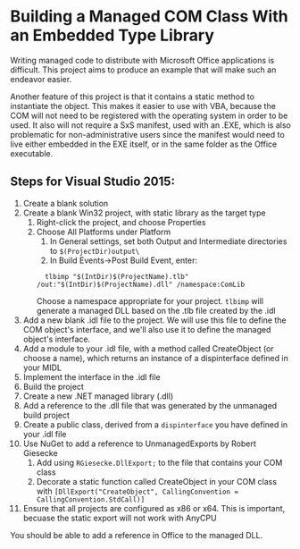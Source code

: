 # Building a Managed COM Class With an Embedded Type Library

Writing managed code to distribute with Microsoft Office applications is difficult.  This project aims to produce an example that will make such an endeavor easier.

Another feature of this project is that it contains a static method to instantiate the object.  This makes it easier to use with VBA, because the COM will not need to be registered with the operating system in order to be used.  It also will not require a SxS manifest, used with an .EXE, which is also problematic for non-administrative users since the manifest would need to live either embedded in the EXE itself, or in the same folder as the Office executable.

## Steps for Visual Studio 2015:

1. Create a blank solution
2. Create a blank Win32 project, with static library as the target type
   1. Right-click the project, and choose Properties
   2. Choose All Platforms under Platform
      1. In General settings, set both Output and Intermediate directories to ```$(ProjectDir)output\```
      2. In Build Events->Post Build Event, enter:
	  ```
		tlbimp "$(IntDir)$(ProjectName).tlb" /out:"$(IntDir)$(ProjectName).dll" /namespace:ComLib
	  ```
	  Choose a namespace appropriate for your project.  ```tlbimp``` will generate a managed DLL based on the .tlb file created by the .idl
3. Add a new blank .idl file to the project.  We will use this file to define the COM object's interface, and we'll also use it to define the managed object's interface.
4. Add a module to your .idl file, with a method called CreateObject (or choose a name), which returns an instance of a dispinterface defined in your MIDL
5. Implement the interface in the .idl file
6. Build the project
7. Create a new .NET managed library (.dll)
8. Add a reference to the .dll file that was generated by the unmanaged build project
9. Create a public class, derived from a ```dispinterface``` you have defined in your .idl file
10. Use NuGet to add a reference to UnmanagedExports by Robert Giesecke
	1. Add using ```RGiesecke.DllExport;``` to the file that contains your COM class
    2. Decorate a static function called CreateObject in your COM class with ```[DllExport("CreateObject", CallingConvention = CallingConvention.StdCall)]```
11. Ensure that all projects are configured as x86 or x64.  This is important, becuase the static export will not work with AnyCPU

You should be able to add a reference in Office to the managed DLL.


